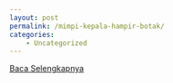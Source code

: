 ```yaml
---
layout: post
permalink: /mimpi-kepala-hampir-botak/
categories:
    - Uncategorized
---
```


[Baca Selengkapnya](/10)